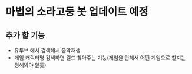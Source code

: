 # 마법의 소라고둥 봇 업데이트 예정

## 추가 할 기능 

- 유투브 에서 검색해서 음악재생
- 게임 캐릭터명 검색하면 길드 찾아주는 기능(게임을 안해서 어떤 게임으로 할지는 정해봐야 알듯)
